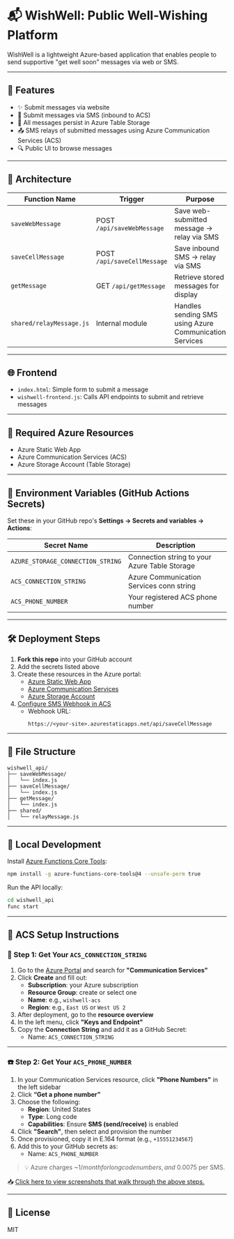 
# 📬 WishWell: Public Well-Wishing Platform

WishWell is a lightweight Azure-based application that enables people to send supportive "get well soon" messages via web or SMS.

---

## 🚀 Features

- ✨ Submit messages via website
- 📩 Submit messages via SMS (inbound to ACS)
- 💾 All messages persist in Azure Table Storage
- 📤 SMS relays of submitted messages using Azure Communication Services (ACS)
- 🔍 Public UI to browse messages

---

## 🧱 Architecture

| Function Name       | Trigger                         | Purpose                                                  |
|---------------------|----------------------------------|----------------------------------------------------------|
| `saveWebMessage`    | POST `/api/saveWebMessage`      | Save web-submitted message → relay via SMS               |
| `saveCellMessage`   | POST `/api/saveCellMessage`     | Save inbound SMS → relay via SMS                         |
| `getMessage`        | GET `/api/getMessage`           | Retrieve stored messages for display                     |
| `shared/relayMessage.js` | Internal module              | Handles sending SMS using Azure Communication Services   |

---

## 🌐 Frontend

- `index.html`: Simple form to submit a message
- `wishwell-frontend.js`: Calls API endpoints to submit and retrieve messages

---

## 🔐 Required Azure Resources

- Azure Static Web App
- Azure Communication Services (ACS)
- Azure Storage Account (Table Storage)

---

## 🔑 Environment Variables (GitHub Actions Secrets)

Set these in your GitHub repo's **Settings → Secrets and variables → Actions**:

| Secret Name                    | Description                          |
|--------------------------------|--------------------------------------|
| `AZURE_STORAGE_CONNECTION_STRING` | Connection string to your Azure Table Storage |
| `ACS_CONNECTION_STRING`          | Azure Communication Services conn string      |
| `ACS_PHONE_NUMBER`               | Your registered ACS phone number              |

---

## 🛠 Deployment Steps

1. **Fork this repo** into your GitHub account
2. Add the secrets listed above
3. Create these resources in the Azure portal:
   - [Azure Static Web App](https://portal.azure.com/#create/Microsoft.StaticApp)
   - [Azure Communication Services](https://portal.azure.com/#create/Microsoft.CommunicationServices)
   - [Azure Storage Account](https://portal.azure.com/#create/Microsoft.StorageAccount)
4. [Configure SMS Webhook in ACS](https://learn.microsoft.com/en-us/azure/communication-services/quickstarts/sms/handle-sms-events)
   - Webhook URL:  
     ```
     https://<your-site>.azurestaticapps.net/api/saveCellMessage
     ```

---

## 📁 File Structure

```
wishwell_api/
├── saveWebMessage/
│   └── index.js
├── saveCellMessage/
│   └── index.js
├── getMessage/
│   └── index.js
├── shared/
│   └── relayMessage.js
```

---

## 🧪 Local Development

Install [Azure Functions Core Tools](https://learn.microsoft.com/en-us/azure/azure-functions/functions-run-local):
```bash
npm install -g azure-functions-core-tools@4 --unsafe-perm true
```

Run the API locally:
```bash
cd wishwell_api
func start
```

---

## 🧭 ACS Setup Instructions

### 🔐 Step 1: Get Your `ACS_CONNECTION_STRING`

1. Go to the [Azure Portal](https://portal.azure.com/#create/Microsoft.CommunicationServices) and search for **"Communication Services"**
2. Click **Create** and fill out:
   - **Subscription**: your Azure subscription
   - **Resource Group**: create or select one
   - **Name**: e.g., `wishwell-acs`
   - **Region**: e.g., `East US` or `West US 2`
3. After deployment, go to the **resource overview**
4. In the left menu, click **"Keys and Endpoint"**
5. Copy the **Connection String** and add it as a GitHub Secret:
   - Name: `ACS_CONNECTION_STRING`

---

### ☎️ Step 2: Get Your `ACS_PHONE_NUMBER`

1. In your Communication Services resource, click **"Phone Numbers"** in the left sidebar
2. Click **“Get a phone number”**
3. Choose the following:
   - **Region**: United States
   - **Type**: Long code
   - **Capabilities**: Ensure **SMS (send/receive)** is enabled
4. Click **"Search"**, then select and provision the number
5. Once provisioned, copy it in E.164 format (e.g., `+15551234567`)
6. Add this to your GitHub secrets as:
   - Name: `ACS_PHONE_NUMBER`

> 💡 Azure charges ~$1/month for long code numbers, and ~$0.0075 per SMS.

📥 [Click here to view screenshots that walk through the above steps.](https://wishwell-assets.s3.us-west-2.amazonaws.com/azure-acs-screenshots.zip)

---

## 📄 License

MIT
